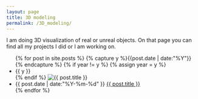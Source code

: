 ```yaml
---
layout: page
title: 3D modeling
permalink: /3D_modeling/
---
```

I am doing 3D visualization of real or unreal objects. On that page you can find all my projects I did or I am working on.

<ul class="listing">
{% for post in site.posts %}
  {% capture y %}{{post.date | date:"%Y"}}{% endcapture %}
  {% if year != y %}
    {% assign year = y %}
    <li class="listing-seperator">{{ y }}</li>
  {% endif %}
    <img src="{{ post.image | prepend: site.baseurl }}" alt="{{ post.title }}" title="{{ post.title }}">
  <li class="listing-item">
    <time datetime="{{ "post.date" | date:"%Y-%m-%d" }}">{{ post.date | date:"%Y-%m-%d" }}</time>
    <a href="{{ post.url | prepend: site.baseurl }}" title="{{ post.title }}">{{ post.title }}</a>
  </li>
{% endfor %}
</ul>
